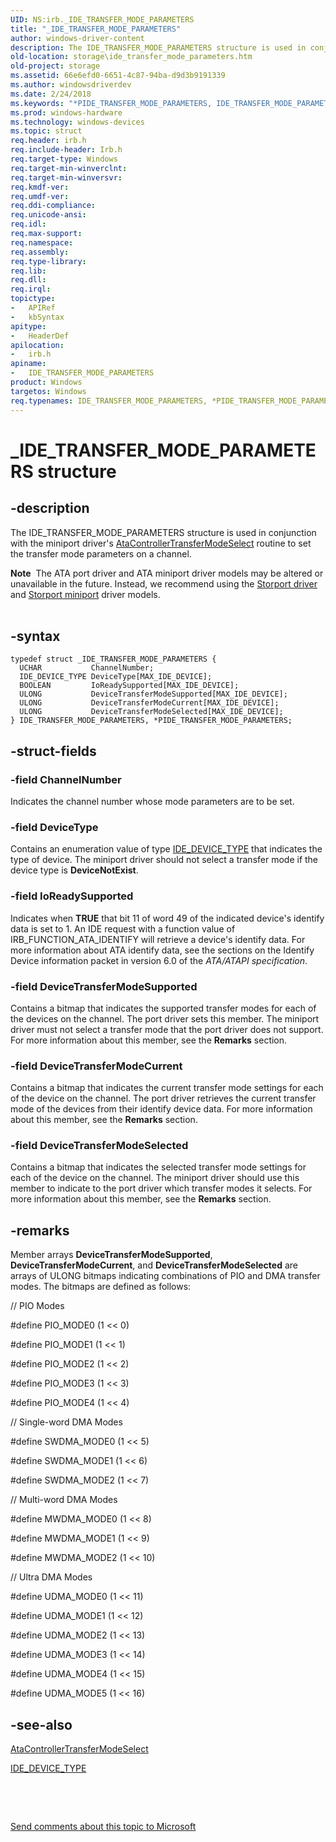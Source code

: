 ```yaml
---
UID: NS:irb._IDE_TRANSFER_MODE_PARAMETERS
title: "_IDE_TRANSFER_MODE_PARAMETERS"
author: windows-driver-content
description: The IDE_TRANSFER_MODE_PARAMETERS structure is used in conjunction with the miniport driver's AtaControllerTransferModeSelect routine to set the transfer mode parameters on a channel.Note  The ATA port driver and ATA miniport driver models may be altered or unavailable in the future. Instead, we recommend using the Storport driver and Storport miniport driver models.
old-location: storage\ide_transfer_mode_parameters.htm
old-project: storage
ms.assetid: 66e6efd0-6651-4c87-94ba-d9d3b9191339
ms.author: windowsdriverdev
ms.date: 2/24/2018
ms.keywords: "*PIDE_TRANSFER_MODE_PARAMETERS, IDE_TRANSFER_MODE_PARAMETERS, IDE_TRANSFER_MODE_PARAMETERS structure [Storage Devices], PIDE_TRANSFER_MODE_PARAMETERS, PIDE_TRANSFER_MODE_PARAMETERS structure pointer [Storage Devices], _IDE_TRANSFER_MODE_PARAMETERS, irb/IDE_TRANSFER_MODE_PARAMETERS, irb/PIDE_TRANSFER_MODE_PARAMETERS, storage.ide_transfer_mode_parameters, structs-ATA_41b44f2c-8685-45fe-8c56-2a9a648782b4.xml"
ms.prod: windows-hardware
ms.technology: windows-devices
ms.topic: struct
req.header: irb.h
req.include-header: Irb.h
req.target-type: Windows
req.target-min-winverclnt: 
req.target-min-winversvr: 
req.kmdf-ver: 
req.umdf-ver: 
req.ddi-compliance: 
req.unicode-ansi: 
req.idl: 
req.max-support: 
req.namespace: 
req.assembly: 
req.type-library: 
req.lib: 
req.dll: 
req.irql: 
topictype:
-	APIRef
-	kbSyntax
apitype:
-	HeaderDef
apilocation:
-	irb.h
apiname:
-	IDE_TRANSFER_MODE_PARAMETERS
product: Windows
targetos: Windows
req.typenames: IDE_TRANSFER_MODE_PARAMETERS, *PIDE_TRANSFER_MODE_PARAMETERS
---
```


# _IDE_TRANSFER_MODE_PARAMETERS structure


## -description


The IDE_TRANSFER_MODE_PARAMETERS structure is used in conjunction with the miniport driver's <a href="https://msdn.microsoft.com/library/windows/hardware/ff550143">AtaControllerTransferModeSelect</a> routine to set the transfer mode parameters on a channel.
<div class="alert"><b>Note</b>  The ATA port driver and ATA miniport driver models may be altered or unavailable in the future. Instead, we recommend using the <a href="https://msdn.microsoft.com/en-us/windows/hardware/drivers/storage/storport-driver">Storport driver</a> and <a href="https://msdn.microsoft.com/en-us/windows/hardware/drivers/storage/storport-miniport-drivers">Storport miniport</a> driver models.</div><div> </div>

## -syntax


````
typedef struct _IDE_TRANSFER_MODE_PARAMETERS {
  UCHAR           ChannelNumber;
  IDE_DEVICE_TYPE DeviceType[MAX_IDE_DEVICE];
  BOOLEAN         IoReadySupported[MAX_IDE_DEVICE];
  ULONG           DeviceTransferModeSupported[MAX_IDE_DEVICE];
  ULONG           DeviceTransferModeCurrent[MAX_IDE_DEVICE];
  ULONG           DeviceTransferModeSelected[MAX_IDE_DEVICE];
} IDE_TRANSFER_MODE_PARAMETERS, *PIDE_TRANSFER_MODE_PARAMETERS;
````


## -struct-fields




### -field ChannelNumber

Indicates the channel number whose mode parameters are to be set.


### -field DeviceType

Contains an enumeration value of type <a href="..\irb\ne-irb-ide_device_type.md">IDE_DEVICE_TYPE</a> that indicates the type of device. The miniport driver should not select a transfer mode if the device type is <b>DeviceNotExist</b>.


### -field IoReadySupported

Indicates when <b>TRUE</b> that bit 11 of word 49 of the indicated device's identify data is set to 1. An IDE request with a function value of IRB_FUNCTION_ATA_IDENTIFY will retrieve a device's identify data. For more information about ATA identify data, see the sections on the Identify Device information packet in version 6.0 of the <i>ATA/ATAPI specification</i>.


### -field DeviceTransferModeSupported

Contains a bitmap that indicates the supported transfer modes for each of the devices on the channel. The port driver sets this member. The miniport driver must not select a transfer mode that the port driver does not support. For more information about this member, see the <b>Remarks</b> section.


### -field DeviceTransferModeCurrent

Contains a bitmap that indicates the current transfer mode settings for each of the device on the channel. The port driver retrieves the current transfer mode of the devices from their identify device data. For more information about this member, see the <b>Remarks</b> section.


### -field DeviceTransferModeSelected

Contains a bitmap that indicates the selected transfer mode settings for each of the device on the channel. The miniport driver should use this member to indicate to the port driver which transfer modes it selects. For more information about this member, see the <b>Remarks</b> section.


## -remarks



Member arrays <b>DeviceTransferModeSupported</b>, <b>DeviceTransferModeCurrent</b>, and <b>DeviceTransferModeSelected</b> are arrays of ULONG bitmaps indicating combinations of PIO and DMA transfer modes. The bitmaps are defined as follows:

// PIO Modes

#define PIO_MODE0           (1 &lt;&lt; 0)

#define PIO_MODE1           (1 &lt;&lt; 1)

#define PIO_MODE2           (1 &lt;&lt; 2)

#define PIO_MODE3           (1 &lt;&lt; 3)

#define PIO_MODE4           (1 &lt;&lt; 4)

// Single-word DMA Modes

#define SWDMA_MODE0         (1 &lt;&lt; 5)

#define SWDMA_MODE1         (1 &lt;&lt; 6)

#define SWDMA_MODE2         (1 &lt;&lt; 7)

// Multi-word DMA Modes

#define MWDMA_MODE0         (1 &lt;&lt; 8)

#define MWDMA_MODE1         (1 &lt;&lt; 9)

#define MWDMA_MODE2         (1 &lt;&lt; 10)

// Ultra DMA Modes

#define UDMA_MODE0          (1 &lt;&lt; 11)

#define UDMA_MODE1          (1 &lt;&lt; 12)

#define UDMA_MODE2          (1 &lt;&lt; 13)

#define UDMA_MODE3          (1 &lt;&lt; 14)

#define UDMA_MODE4          (1 &lt;&lt; 15)

#define UDMA_MODE5          (1 &lt;&lt; 16)




## -see-also

<a href="https://msdn.microsoft.com/library/windows/hardware/ff550143">AtaControllerTransferModeSelect</a>



<a href="..\irb\ne-irb-ide_device_type.md">IDE_DEVICE_TYPE</a>



 

 

<a href="mailto:wsddocfb@microsoft.com?subject=Documentation%20feedback [storage\storage]:%20IDE_TRANSFER_MODE_PARAMETERS structure%20 RELEASE:%20(2/24/2018)&amp;body=%0A%0APRIVACY STATEMENT%0A%0AWe use your feedback to improve the documentation. We don't use your email address for any other purpose, and we'll remove your email address from our system after the issue that you're reporting is fixed. While we're working to fix this issue, we might send you an email message to ask for more info. Later, we might also send you an email message to let you know that we've addressed your feedback.%0A%0AFor more info about Microsoft's privacy policy, see http://privacy.microsoft.com/en-us/default.aspx." title="Send comments about this topic to Microsoft">Send comments about this topic to Microsoft</a>

